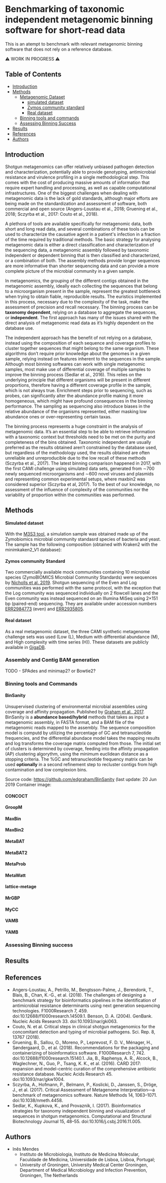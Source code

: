 #  Benchmarking of taxonomic independent metagenomic binning software for short-read data

This is an atempt to benchmark with relevant metagenomic binning software that does not rely on a reference database.

:warning: WORK IN PROGRESS :warning:


## Table of Contents

* [Introduction](#introduction)
* [Methods](#methods)
    * [Metagenomic Dataset](#metagenomic-datasets)
        * [simulated dataset](#simulated-dataset)
        * [Zymos community standard](#zymos-community-standard)
        * [Real dataset](#real-dataset)
    * [Binning tools and commands](#binning-tools-and-commands)
    * [Assessing Binning Success](#assessing-binning-success)
* [Results](#resuls)
* [References](#references)
* [Authors](#authors)


## Introduction
Shotgun metagenomics can offer relatively unbiased pathogen detection and characterization, potentially able to provide genotyping, antimicrobial resistance and virulence profiling in a single methodological step. This comes with the cost of producing massive amounts of information that require expert handling and processing, as well as capable computational infrastructures. One of the biggest challenges when dealing with metagenomic data is the lack of gold standards, although major efforts are being made on the standardization and assessment of software, both commercial and open source (Angers-Loustau et al., 2018; Gruening et al., 2018; Sczyrba et al., 2017: Couto et al., 2018). 

A plethora of tools are available specifically for metagenomic data, both short and long read data, and several combinations of these tools can be used to characterize the causative agent in a patient's infection in a fraction of the time required by traditional methods. The basic strategy for analysing metagenomic data is either a direct classification and characterization of the sequencing data, a metagenomic assembly followed by taxonomic independent or dependent binning that is then classified and characterized, or a combination of both. The assembly methods provide longer sequences are more informative than shorter sequencing data and can provide a more complete picture of the microbial community in a given sample. 

In metagenomics, the grouping of the different contigs obtained in the metagenomic assembly, ideally each collecting the sequences that belong to a microorganism present in the sample, represent the greatest bottleneck when trying to obtain fiable, reproducible results. The euristics implemented in this process, necessary due to the complexity of the task, make the assessment of precision and recall necessary. The binning process can be **taxonomy dependent**, relying on a database to aggregate the sequences, or **independent**. The first approach has many of the issues shared with the direct analysis of metagenomic read data as it’s highly dependent on the database use. 

The independent approach has the benefit of not relying on a database, instead using the composition of each sequence and coverage profiles to cluster together sequences that might belong to the same organism. These algorithms don’t require prior knowledge about the genomes in a given sample, relying instead on features inherent to the sequences in the sample. Although most binning softwares can work with single metagenomic samples, most make use of differential coverage of multiple samples to improve the binning process (Sedlar et al., 2016). This relies on the underlying principle that different organisms will be present in different proportions, therefore having a different coverage profile in the sample, which is not always true. Enrichment steps prior to sequencing, such as probes, can significantly alter the abundance profile making it more homogeneous, which might have profound consequences in the binning performance. The sampling as sequencing also introduce biases in the relative abundance of the organisms represented, either masking low abundance ones or over-representing certain taxas. 

The binning process represents a huge constraint in the analysis of metagenomic data. It’s an essential step to be able to retrieve information with a taxonomic context but thresholds need to be met on the purity and completeness of the bins obtained. Taxonomic independent are usually preferred as the results obtained aren’t constrained by the database used, but regardless of the methodology used, the results obtained are often unreliable and unreproducible due to the low recall of these methods (Sczyrba et al., 2017). The latest binning comparison happened in 2017, with the first CAMI challenge using simulated data sets, generated from ∼700 newly sequenced microorganisms and ∼600 novel viruses and plasmids and representing common experimental setups, where maxbin2 was considered superior (Sczyrba et al, 2017). To the best of our knowledge, no assessment of the influence of complexity of the communities nor the variability of proportion within the communities was performed. 


## Methods

#### Simulated dataset
With the [M3S3 tool](http://medweb.bgu.ac.il/m3s3/), a simulation sample was obtained made up of the Zymobiomics 
microbial community standasrd species of bacteria and yeast. The sample has the following composition (obtained with 
Kraken2 with the minimkaken2_V1 database):

#### Zymos community Standard
Two commercially available mock communities containing 10 microbial species (ZymoBIOMICS Microbial Community Standards) 
were sequences by [Nicholls et al. 2019](https://academic.oup.com/gigascience/article/8/5/giz043/5486468). Shotgun 
sequencing of the Even and Log communities was performed with the same protocol, with the exception that the Log 
community was sequenced individually on 2 flowcell lanes and the Even community was instead sequenced on an Illumina 
MiSeq using 2×151 bp (paired-end) sequencing. They are available under accession numbers 
[ERR2984773](https://www.ebi.ac.uk/ena/data/view/ERR2984773) (even) and 
[ERR2935805](https://www.ebi.ac.uk/ena/data/view/ERR2935805).

#### Real dataset
As a real metagenomic dataset, the three CAMI synthetic metagenome challenge sets was used (Low (L), Medium with 
differential abundance (M), and High complexity with time series (H)). These datasets are publicly available in 
[GigaDB](http://gigadb.org/dataset/100344). 

### Assembly and Contig BAM generation
TODO - SPAdes and minimap2? or Bowtie2? 

### Binning tools and Commands

#### BinSanity
Unsupervised clustering of environmental microbial assemblies using coverage and affinity propagation. Published by [Graham et al., 2017](https://peerj.com/articles/3035/). BinSanity is a **abundance based/hybrid** methods that takes as input a metagenomic assembly, in FASTA format, and a BAM file of the metagenomic reads mapped to the assembly. The sequence composition model is computd by utilizing the percentage of GC and tetranucleotide frequencies, and the differential abundace model takes the mapping results and log transforms the coverage matrix computed from those. The initial set of clusters is determined by coverage, feeding into the affinity propagation (AP) clustering algorythm, using the minimum euclidean distance as a stopping criteria. The %GC and tetranucleotide frequency matrix can be used **optionally** in a second refinement step to recluster contigs from high contamination and low complexion bins. 

Source code: https://github.com/edgraham/BinSanity (last update: 20 Jun 2019
Container image: 

#### CONCOCT
#### GroopM
#### MaxBin
#### MaxBin2
#### MetaBAT
#### MetaBAT2
#### MetaProb
#### MetaWatt
#### lattice-metage
#### MrGBP
#### MyCC
#### VAMB
#### YAMB

### Assessing Binning success

## Results

## References

* Angers-Loustau, A., Petrillo, M., Bengtsson-Palme, J., Berendonk, T., Blais, B., Chan, K.-G., et al. (2018). The challenges of designing a benchmark strategy for bioinformatics pipelines in the identification of antimicrobial resistance determinants using next generation sequencing technologies. F1000Research 7, 459. doi:10.12688/f1000research.14509.1.
Benson, D. A. (2004). GenBank. Nucleic Acids Research 33. doi:10.1093/nar/gki063.
* Couto, N. et al. Critical steps in clinical shotgun metagenomics for the concomitant detection and typing of microbial pathogens. Sci. Rep. 8, 13767 (2018).
* Gruening, B., Sallou, O., Moreno, P., Leprevost, F. D. V., Ménager, H., Søndergaard, D., et al. (2018). Recommendations for the packaging and containerizing of bioinformatics software. F1000Research 7, 742. doi:10.12688/f1000research.15140.1.
Jia, B., Raphenya, A. R., Alcock, B., Waglechner, N., Guo, P., Tsang, K. K., et al. (2016). CARD 2017: expansion and model-centric curation of the comprehensive antibiotic resistance database. Nucleic Acids Research 45. doi:10.1093/nar/gkw1004.
* Sczyrba, A., Hofmann, P., Belmann, P., Koslicki, D., Janssen, S., Dröge, J., et al. (2017). Critical Assessment of Metagenome Interpretation—a benchmark of metagenomics software. Nature Methods 14, 1063–1071. doi:10.1038/nmeth.4458.
* Sedlar, K., Kupkova, K., and Provaznik, I. (2017). Bioinformatics strategies for taxonomy independent binning and visualization of sequences in shotgun metagenomics. Computational and Structural Biotechnology Journal 15, 48–55. doi:10.1016/j.csbj.2016.11.005.


## Authors

* Inês Mendes 
    * Instituto de Microbiologia, Instituto de Medicina Molecular, Faculdade de Medicina, Universidade de Lisboa, 
    Lisboa, Portugal; 
    * University of Groningen, University Medical Center Groningen, Department of Medical Microbiology and Infection 
    Prevention, Groningen, The Netherlands
